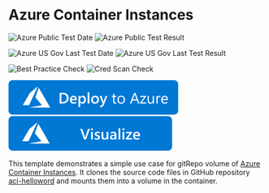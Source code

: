 # Azure Container Instances

![Azure Public Test Date](https://azurequickstartsservice.blob.core.windows.net/badges/201-aci-linuxcontainer-volume-gitrepo/PublicLastTestDate.svg)
![Azure Public Test Result](https://azurequickstartsservice.blob.core.windows.net/badges/201-aci-linuxcontainer-volume-gitrepo/PublicDeployment.svg)

![Azure US Gov Last Test Date](https://azurequickstartsservice.blob.core.windows.net/badges/201-aci-linuxcontainer-volume-gitrepo/FairfaxLastTestDate.svg)
![Azure US Gov Last Test Result](https://azurequickstartsservice.blob.core.windows.net/badges/201-aci-linuxcontainer-volume-gitrepo/FairfaxDeployment.svg)

![Best Practice Check](https://azurequickstartsservice.blob.core.windows.net/badges/201-aci-linuxcontainer-volume-gitrepo/BestPracticeResult.svg)
![Cred Scan Check](https://azurequickstartsservice.blob.core.windows.net/badges/201-aci-linuxcontainer-volume-gitrepo/CredScanResult.svg)

[![Deploy To Azure](https://raw.githubusercontent.com/Azure/azure-quickstart-templates/master/1-CONTRIBUTION-GUIDE/images/deploytoazure.svg?sanitize=true)](https://portal.azure.com/#create/Microsoft.Template/uri/https%3A%2F%2Fraw.githubusercontent.com%2FAzure%2Fazure-quickstart-templates%2Fmaster%2F201-aci-linuxcontainer-volume-gitrepo%2Fazuredeploy.json)  [![Visualize](https://raw.githubusercontent.com/Azure/azure-quickstart-templates/master/1-CONTRIBUTION-GUIDE/images/visualizebutton.svg?sanitize=true)](http://armviz.io/#/?load=https%3A%2F%2Fraw.githubusercontent.com%2FAzure%2Fazure-quickstart-templates%2Fmaster%2F201-aci-linuxcontainer-volume-gitrepo%2Fazuredeploy.json)

This template demonstrates a simple use case for gitRepo volume of [Azure Container Instances](https://docs.microsoft.com/en-us/azure/container-instances/). It clones the source code files in GitHub repository [aci-helloword](https://github.com/Azure-Samples/aci-helloworld) and mounts them into a volume in the container.


